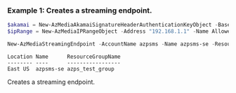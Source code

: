 ### Example 1: Creates a streaming endpoint.
```powershell
$akamai = New-AzMediaAkamaiSignatureHeaderAuthenticationKeyObject -Base64Key "dGVzdGlkMQ==" -Expiration "2029-12-31T16:00:00-08:00" -Identifier "id1"
$ipRange = New-AzMediaIPRangeObject -Address "192.168.1.1" -Name AllowedIp

New-AzMediaStreamingEndpoint -AccountName azpsms -Name azpsms-se -ResourceGroupName azps_test_group -Location eastus -AkamaiSignatureHeaderAuthenticationKeyList $akamai -AvailabilitySetName "availableset" -CdnEnabled:$False -IPAllow $ipRange -ScaleUnit 1
```

```output
Location Name      ResourceGroupName
-------- ----      -----------------
East US  azpsms-se azps_test_group
```

Creates a streaming endpoint.